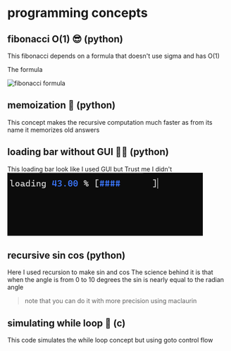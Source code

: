 ﻿# programming concepts

## fibonacci O(1) 😎 (python)
This fibonacci depends on a formula that doesn't use sigma and has O(1)

The formula

 ![fibonacci formula](https://images.saymedia-content.com/.image/c_limit%2Ccs_srgb%2Cq_auto:eco%2Cw_719/MTc2Mjk4NDk3NjY5NDczNDUz/fibonacci-sequence-and-binets-formula.webp)

## memoization 🧠 (python)
This concept makes the recursive computation much faster as from its name it memorizes old answers

## loading bar without GUI 🚀🚀 (python)
This loading bar look like I used GUI but Trust me I didn't
![loading_bar](image.png)

## recursive sin cos  (python)
Here I used recursion to make sin and cos 
The science behind it is that when the angle is from 0 to 10 degrees the sin is nearly equal to the radian angle 

> note that you can do it with more precision using maclaurin


## simulating while loop 🤖 (c)
This code simulates the while loop concept but using goto control flow